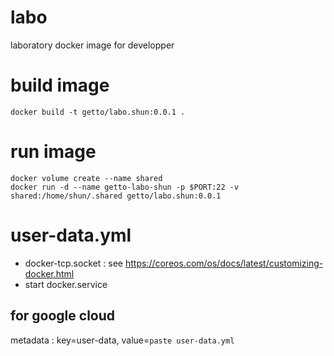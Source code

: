 # labo

laboratory docker image for developper


# build image

```
docker build -t getto/labo.shun:0.0.1 .
```


# run image

```
docker volume create --name shared
docker run -d --name getto-labo-shun -p $PORT:22 -v shared:/home/shun/.shared getto/labo.shun:0.0.1
```


# user-data.yml

* docker-tcp.socket : see https://coreos.com/os/docs/latest/customizing-docker.html
* start docker.service

## for google cloud

metadata : key=user-data, value=`paste user-data.yml`

